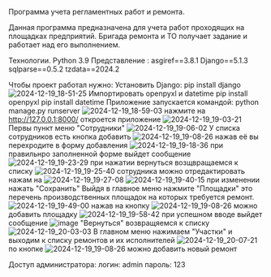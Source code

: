 Программа учета регламентных работ и ремонта.

Данная программа предназначена для учета работ проходящих на площадках предприятий. Бригада ремонта и ТО получает задание и работает над его выполнением.

Технологии.
Python 3.9
Представление :
asgiref==3.8.1
Django==5.1.3
sqlparse==0.5.2
tzdata==2024.2

Чтобы проект работал нужно:
Установить Django: pip install django
![2024-12-19_18-51-25](https://github.com/user-attachments/assets/022b7ad7-3653-4ce1-bc98-60495474e5d2)
Импортировать openpyxl и datetime
pip install openpyxl
pip install datetime
Приложение запускается командой:
python manage.py runserver
![2024-12-19_18-59-03](https://github.com/user-attachments/assets/5de6a580-8769-43ef-9337-f521dc2d7163)
нажмите на  http://127.0.0.1:8000/ 
откроется приложение
![2024-12-19_19-03-21](https://github.com/user-attachments/assets/ff5982f6-434b-4517-8f36-c34b3721366f)
Первы пункт меню "Сотрудники"
![2024-12-19_19-06-02](https://github.com/user-attachments/assets/9c503b1d-ffa4-4120-a3c0-81aed664fecd)
У списка сотрудников есть кнопка добавить ![2024-12-19_19-08-26](https://github.com/user-attachments/assets/6935b455-113c-43ee-9ba4-b5eb45f75976)
 нажав её вы перехродите в форму добавления
 ![2024-12-19_19-18-36](https://github.com/user-attachments/assets/4615e317-8eb0-4791-8ed0-98764d598bc5)
 при правильнро заполненной форме выйдет сообщение
![2024-12-19_19-23-29](https://github.com/user-attachments/assets/9a28388a-8192-42c9-9b55-bca64f49fcf6)
при нажатии вернуться возщвращаемся к списку
![2024-12-19_19-25-40](https://github.com/user-attachments/assets/b0e1cf87-123a-4639-ba45-f9b20cdc7423)
сотрудника можно отредактировать нажам на ![2024-12-19_19-27-08](https://github.com/user-attachments/assets/23db12b9-c1cf-4506-8f29-ad188ac84d4a)
![2024-12-19_19-40-15](https://github.com/user-attachments/assets/69563a8c-aafe-4a85-81e3-4d905d3e7177)
при изменении нажать "Сохранить"
Выйдя в главное меню нажмите "Площадки" это перечень производственных площадок на которых требуется ремонт.
![2024-12-19_19-49-00](https://github.com/user-attachments/assets/56fa0780-dd2b-4278-9aae-e0269637d65f)
нажав на кнопку ![2024-12-19_19-08-26](https://github.com/user-attachments/assets/644bb6ec-af57-46f8-9871-b56a4be68fce) можно добавить площадку 
![2024-12-19_19-58-42](https://github.com/user-attachments/assets/39ef94d9-fbc3-442c-8cea-c0d395d1e281)
при успешном вводе выйдет сообщение
![image](https://github.com/user-attachments/assets/f98f22b7-4156-41f0-9985-833190667834)
"Вернуться" возвращяемся к списку
![2024-12-19_20-03-03](https://github.com/user-attachments/assets/6f7c36a0-1c15-42ef-ad28-56dc4c5d6902)
В главном меню нажимаем "Участки" и выходим к списку ремонтов и их исполнителей
![2024-12-19_20-07-21](https://github.com/user-attachments/assets/22f4cee0-5740-4da5-9962-dfffa823a2b4)
по кнопке ![2024-12-19_19-08-26](https://github.com/user-attachments/assets/13022891-e3f0-462e-b24a-1c24d5f703a4)
  можно добавить новый ремонт













Доступ администратора:
логин: admin
пароль: 123
